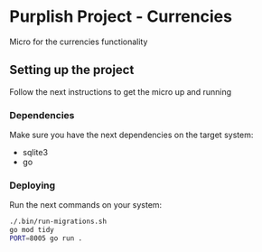 # Purplish Project - Currencies

Micro for the currencies functionality

## Setting up the project

Follow the next instructions to get the micro up and running

### Dependencies

Make sure you have the next dependencies on the target system:

- sqlite3
- go

### Deploying

Run the next commands on your system:

```sh
./.bin/run-migrations.sh
go mod tidy
PORT=8005 go run .
```
